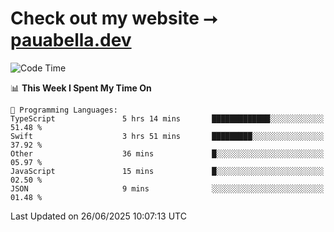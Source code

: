 # Check out my website ⭢ [pauabella.dev](https://pauabella.dev)

<!--START_SECTION:waka-->
![Code Time](http://img.shields.io/badge/Code%20Time-4%2C558%20hrs%2057%20mins-blue)

📊 **This Week I Spent My Time On** 

```text
💬 Programming Languages: 
TypeScript               5 hrs 14 mins       █████████████░░░░░░░░░░░░   51.48 % 
Swift                    3 hrs 51 mins       █████████░░░░░░░░░░░░░░░░   37.92 % 
Other                    36 mins             █░░░░░░░░░░░░░░░░░░░░░░░░   05.97 % 
JavaScript               15 mins             █░░░░░░░░░░░░░░░░░░░░░░░░   02.50 % 
JSON                     9 mins              ░░░░░░░░░░░░░░░░░░░░░░░░░   01.48 % 
```


 Last Updated on 26/06/2025 10:07:13 UTC
<!--END_SECTION:waka-->
